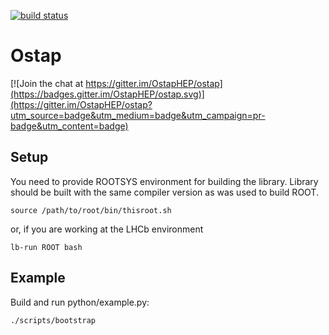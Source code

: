 [![build status](https://gitlab.cern.ch/amazurov/ostap/badges/master/build.svg)](https://gitlab.cern.ch/amazurov/ostap/commits/master)

# Ostap

[![Join the chat at https://gitter.im/OstapHEP/ostap](https://badges.gitter.im/OstapHEP/ostap.svg)](https://gitter.im/OstapHEP/ostap?utm_source=badge&utm_medium=badge&utm_campaign=pr-badge&utm_content=badge)

## Setup

You need to provide ROOTSYS environment for building the library. Library should be built with the same compiler version as was used to build ROOT.

```
source /path/to/root/bin/thisroot.sh
```
or, if you are working at the LHCb environment
```
lb-run ROOT bash
```


## Example

Build and run python/example.py:
```
./scripts/bootstrap
```